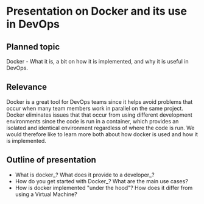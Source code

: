 # Presentation on Docker and its use in DevOps

## Planned topic

Docker - What it is, a bit on how it is implemented, and why it is useful in DevOps.

## Relevance 

Docker is a great tool for DevOps teams since it helps avoid problems that occur when many team members work in parallel on the same project. Docker eliminates issues that that occur from using different development environments since the code is run in a container, which provides an isolated and identical environment regardless of where the code is run. We would therefore like to learn more both about how docker is used and how it is implemented.

## Outline of presentation

- What is docker_? What does it provide to a developer_?
- How do you get started with Docker_? What are the main use cases?
- How is docker implemented "under the hood"? How does it differ from using a Virtual Machine?
